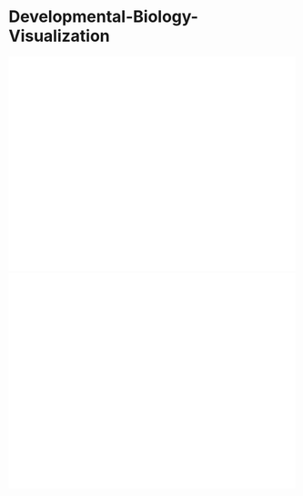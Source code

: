 # Developmental-Biology-Visualization

![image](./co_occurrence_network.png "词频共现分析图")
![image](./wordcloud.png "词云图")
